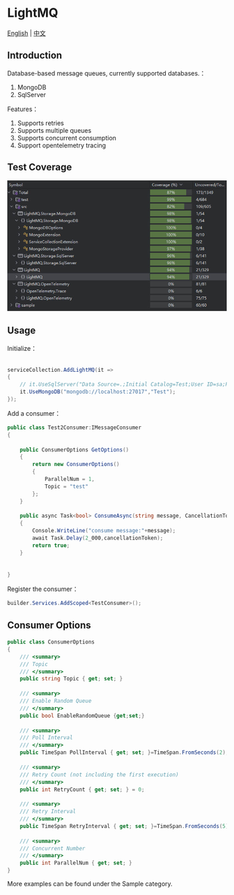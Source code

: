 # LightMQ

[English](README.md) | [中文](./README_CN.md)

## Introduction

Database-based message queues, currently supported databases.：

1. MongoDB
2. SqlServer

Features：

1. Supports retries
2. Supports multiple queues
3. Supports concurrent consumption
4. Support opentelemetry tracing

## Test Coverage

![test screenshot](./doc/test_coverage_20240822100230.jpg)

## Usage

Initialize：

```c#

serviceCollection.AddLightMQ(it =>
{
    // it.UseSqlServer("Data Source=.;Initial Catalog=Test;User ID=sa;Password=Abc12345;");
    it.UseMongoDB("mongodb://localhost:27017","Test");
});

```

Add a consumer：

```c#
public class Test2Consumer:IMessageConsumer
{

    public ConsumerOptions GetOptions()
    {
        return new ConsumerOptions()
        {
            ParallelNum = 1,
            Topic = "test"
        };
    }

    public async Task<bool> ConsumeAsync(string message, CancellationToken cancellationToken)
    {
        Console.WriteLine("consume message:"+message);
        await Task.Delay(2_000,cancellationToken);
        return true;
    }

  
}
```

Register the consumer：

```C#
builder.Services.AddScoped<TestConsumer>();
```

## Consumer Options

```c#
public class ConsumerOptions
{
    /// <summary>
    /// Topic
    /// </summary>
    public string Topic { get; set; }
    
    /// <summary>
    /// Enable Random Queue
    /// </summary>
    public bool EnableRandomQueue {get;set;}
    
    /// <summary>
    /// Poll Interval
    /// </summary>
    public TimeSpan PollInterval { get; set; }=TimeSpan.FromSeconds(2);

    /// <summary>
    /// Retry Count (not including the first execution)
    /// </summary>
    public int RetryCount { get; set; } = 0;

    /// <summary>
    /// Retry Interval
    /// </summary>
    public TimeSpan RetryInterval { get; set; }=TimeSpan.FromSeconds(5);
    
    /// <summary>
    /// Concurrent Number
    /// </summary>
    public int ParallelNum { get; set; }
}
```

More examples can be found under the Sample category.
